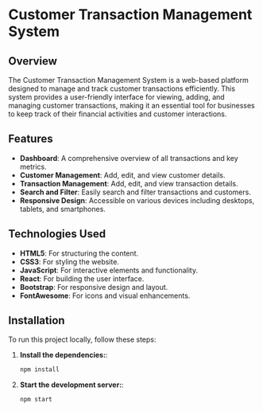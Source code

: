 # Customer Transaction Management System

## Overview

The Customer Transaction Management System is a web-based platform designed to manage and track customer transactions efficiently. This system provides a user-friendly interface for viewing, adding, and managing customer transactions, making it an essential tool for businesses to keep track of their financial activities and customer interactions.

## Features

- **Dashboard**: A comprehensive overview of all transactions and key metrics.
- **Customer Management**: Add, edit, and view customer details.
- **Transaction Management**: Add, edit, and view transaction details.
- **Search and Filter**: Easily search and filter transactions and customers.
- **Responsive Design**: Accessible on various devices including desktops, tablets, and smartphones.

## Technologies Used

- **HTML5**: For structuring the content.
- **CSS3**: For styling the website.
- **JavaScript**: For interactive elements and functionality.
- **React**: For building the user interface.
- **Bootstrap**: For responsive design and layout.
- **FontAwesome**: For icons and visual enhancements.

## Installation

To run this project locally, follow these steps:

1. **Install the dependencies:**:
   ```bash
   npm install

1. **Start the development server:**:
   ```bash
   npm start
